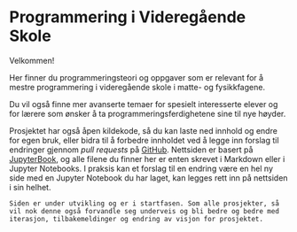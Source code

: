 # Programmering i Videregående Skole

Velkommen!

Her finner du programmeringsteori og oppgaver som er relevant for å mestre programmering i videregående skole i matte- og fysikkfagene.

Du vil også finne mer avanserte temaer for spesielt interesserte elever og for lærere som ønsker å ta programmeringsferdighetene sine til nye høyder. 

Prosjektet har også åpen kildekode, så du kan laste ned innhold og endre for egen bruk, eller bidra til å forbedre innholdet ved å legge inn forslag til endringer gjennom *pull requests* på [GitHub](https://github.com/reneaas/vgs_programmering). Nettsiden er basert på [JupyterBook](https://jupyterbook.org/en/stable/intro.html#), og alle filene du finner her er enten skrevet i Markdown eller i Jupyter Notebooks. I praksis kan et forslag til en endring være en hel ny side med en Jupyter Notebook du har laget, kan legges rett inn på nettsiden i sin helhet. 

```{note}
Siden er under utvikling og er i startfasen. Som alle prosjekter, så vil nok denne også forvandle seg underveis og bli bedre og bedre med iterasjon, tilbakemeldinger og endring av visjon for prosjektet. 
```


